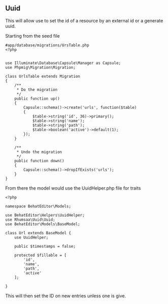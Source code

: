## Uuid

This will allow use to set the id of a resource by an external id or a generate uuid.

Starting from the seed file

~~~
#app/database/migrations/UrsTable.php
<?php


use Illuminate\Database\Capsule\Manager as Capsule;
use Phpmig\Migration\Migration;

class UrlsTable extends Migration
{
    /**
     * Do the migration
     */
    public function up()
    {
        Capsule::schema()->create('urls', function($table)
        {
            $table->string('id', 36)->primary();
            $table->string('name');
            $table->string('path');
            $table->boolean('active')->default(1);
        });
    }

    /**
     * Undo the migration
     */
    public function down()
    {
        Capsule::schema()->dropIfExists('urls');
    }
}
~~~

From there the model would use the UuidHelper.php file for traits

~~~
<?php

namespace BehatEditor\Models;

use BehatEditor\Helpers\UuidHelper;
use Rhumsaa\Uuid\Uuid;
use BehatEditor\Models\BaseModel;

class Url extends BaseModel {
    use UuidHelper;

    public $timestamps = false;

    protected $fillable = [
        'id',
        'name',
        'path',
        'active'
    ];

}
~~~

This will then set the ID on new entries unless one is give.